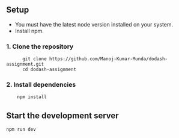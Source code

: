 ## Setup 
  - You must have the latest node version installed on your system.
  - Install npm.

  ### 1. Clone the repository
          git clone https://github.com/Manoj-Kumar-Munda/dodash-assignment.git
          cd dodash-assignment
  ### 2. Install dependencies
        npm install 

## Start the development server
    npm run dev 

